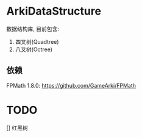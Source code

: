 # ArkiDataStructure
数据结构库, 目前包含:  
1. 四叉树(Quadtree)
2. 八叉树(Octree)

## 依赖
FPMath 1.8.0: https://github.com/GameArki/FPMath

# TODO
[] 红黑树  
